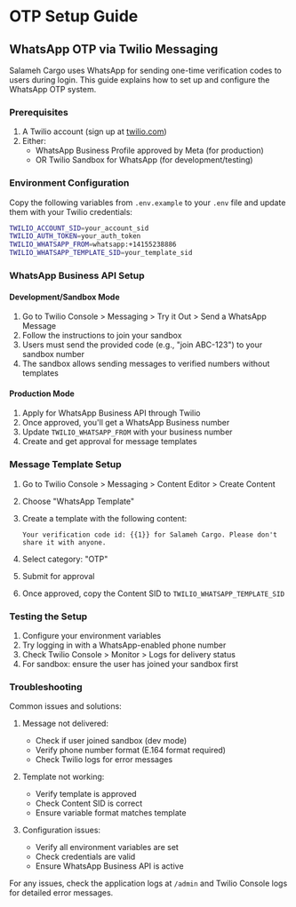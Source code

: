 # OTP Setup Guide

## WhatsApp OTP via Twilio Messaging

Salameh Cargo uses WhatsApp for sending one-time verification codes to users during login. This guide explains how to set up and configure the WhatsApp OTP system.

### Prerequisites

1. A Twilio account (sign up at [twilio.com](https://www.twilio.com))
2. Either:
   - WhatsApp Business Profile approved by Meta (for production)
   - OR Twilio Sandbox for WhatsApp (for development/testing)

### Environment Configuration

Copy the following variables from `.env.example` to your `.env` file and update them with your Twilio credentials:

```bash
TWILIO_ACCOUNT_SID=your_account_sid
TWILIO_AUTH_TOKEN=your_auth_token
TWILIO_WHATSAPP_FROM=whatsapp:+14155238886
TWILIO_WHATSAPP_TEMPLATE_SID=your_template_sid
```

### WhatsApp Business API Setup

#### Development/Sandbox Mode

1. Go to Twilio Console > Messaging > Try it Out > Send a WhatsApp Message
2. Follow the instructions to join your sandbox
3. Users must send the provided code (e.g., "join ABC-123") to your sandbox number
4. The sandbox allows sending messages to verified numbers without templates

#### Production Mode

1. Apply for WhatsApp Business API through Twilio
2. Once approved, you'll get a WhatsApp Business number
3. Update `TWILIO_WHATSAPP_FROM` with your business number
4. Create and get approval for message templates

### Message Template Setup

1. Go to Twilio Console > Messaging > Content Editor > Create Content
2. Choose "WhatsApp Template"
3. Create a template with the following content:

   ```text
   Your verification code id: {{1}} for Salameh Cargo. Please don't share it with anyone.
   ```

4. Select category: "OTP"
5. Submit for approval
6. Once approved, copy the Content SID to `TWILIO_WHATSAPP_TEMPLATE_SID`

### Testing the Setup

1. Configure your environment variables
2. Try logging in with a WhatsApp-enabled phone number
3. Check Twilio Console > Monitor > Logs for delivery status
4. For sandbox: ensure the user has joined your sandbox first

### Troubleshooting

Common issues and solutions:

1. Message not delivered:
   - Check if user joined sandbox (dev mode)
   - Verify phone number format (E.164 format required)
   - Check Twilio logs for error messages

2. Template not working:
   - Verify template is approved
   - Check Content SID is correct
   - Ensure variable format matches template

3. Configuration issues:
   - Verify all environment variables are set
   - Check credentials are valid
   - Ensure WhatsApp Business API is active

For any issues, check the application logs at `/admin` and Twilio Console logs for detailed error messages.
